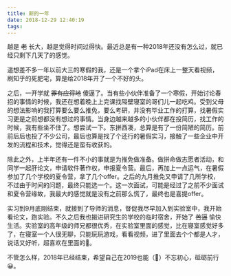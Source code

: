 ```yaml
---
title: 新的一年
date: 2018-12-29 12:40:19
tags:
---
```


越是 ~~老~~ 长大，越是觉得时间过得快。最近总是有一种2018年还没有怎么过，就已经只剩下几天了的感觉。

<!-- more -->

遥想差不多一年以前大三的寒假的我，还是一个拿个iPad在床上一整天看视频，刷知乎的死肥宅，算是给2018年开了一个不好的头。

之后，一开学就 ~~罪有应得地~~ 傻逼了。当有些小伙伴准备了一个寒假，开始讨论春招的事情的时候，我还在想着晚上上完课找隔壁寝室的哥们儿一起吃鸡。受到父母的想法影响的我打算要么要么推免，要么考研，并没有毕业工作的打算，找暑假实习更是之前想都没有想过的事情。当身边越来越多的小伙伴都在投简历，找工作的时候，我有些坐不住了。想尝试一下。东拼西凑，总算是有了一份简陋的简历。前前后后也投了不少公司，最后也算是找了个还行的暑假实习，接触了一些企业中开发的流程和技术，觉得还是蛮有收获的。

除此之外，上半年还有一件不小的事就是为推免做准备。做拼命做志愿者活动，和同学一起肝论文，申请软件著作权，申报夏令营。最后，再加上一点运气，在暑假参加了几个学校的夏令营，拿了几个offer。之后的九月推免又申请了几所学校，不过由于时间的问题，最终只能选一个。这一次面试，可能是经过了之前不少面试和夏令营缘故，我最大的感觉就是没有之前那么慌了，最终也是喜提offer。

实习到9月底刚结束，就接到了导师的消息，督促我尽早加入到实验室中，我开始看论文，跑实验。不久之后我也搬进研究生的学校的临时宿舍，开始了 ~~苦逼~~ 愉快生活。实验室的高年级的师兄都很优秀，在实验室里面的感觉，比在寝室感觉好多了，在寝室一个人很无聊，只能玩玩游戏，看看视频，进了里面去个个都是人才，说话又好听，超喜欢在里面的🌚。

不管怎么样，2018年已经结束，希望自己在2019也能（🌚）不忘初心，砥砺前行😀。
